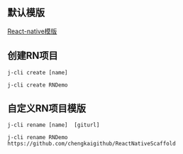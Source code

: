 ## 默认模版
[React-native模版](https://github.com/chengkaigithub/ReactNativeScaffold)

## 创建RN项目

```
j-cli create [name]

j-cli create RNDemo
```


## 自定义RN项目模版

```
j-cli rename [name]  [giturl]

j-cli rename RNDemo https://github.com/chengkaigithub/ReactNativeScaffold
```
